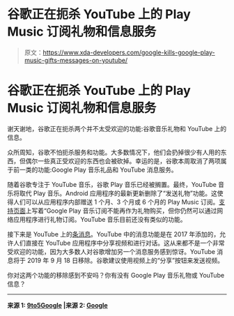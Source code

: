 # 谷歌正在扼杀 YouTube 上的 Play Music 订阅礼物和信息服务

> 原文：<https://www.xda-developers.com/google-kills-google-play-music-gifts-messages-on-youtube/>

# 谷歌正在扼杀 YouTube 上的 Play Music 订阅礼物和信息服务

谢天谢地，谷歌正在扼杀两个并不太受欢迎的功能:谷歌音乐礼物和 YouTube 上的信息。

众所周知，谷歌不怕扼杀服务和功能。大多数情况下，他们会扔掉很少有人用的东西，但偶尔一些真正受欢迎的东西也会被砍掉。幸运的是，谷歌本周取消了两项属于前一类的功能:Google Play 音乐礼品和 YouTube 消息服务。

随着谷歌专注于 YouTube 音乐，谷歌 Play 音乐已经被搁置。最终，YouTube 音乐将取代 Play 音乐。Android 应用程序的最新更新删除了“发送礼物”功能。这使得人们可以从应用程序内部赠送 1 个月、3 个月或 6 个月的 Play Music 订阅。[支持页面](https://support.google.com/googleplay/answer/2850372?co=GENIE.Platform%3DAndroid&hl=en)上写着“Google Play 音乐订阅不能再作为礼物购买，但你仍然可以通过网络应用程序进行礼物订阅。YouTube 音乐目前还没有类似的功能。

接下来是 YouTube 上的[条消息](https://www.xda-developers.com/google-youtube-social-features-could-come-youtube-tv-youtube-music/)。YouTube 中的消息功能是在 2017 年添加的，允许人们直接在 YouTube 应用程序中分享视频和进行对话。这从来都不是一个非常受欢迎的功能，因为大多数人对谷歌增加另一个消息服务感到惊讶。YouTube 消息将于 2019 年 9 月 18 日移除。谷歌建议使用视频上的“分享”按钮来发送视频。

你对这两个功能的移除感到不安吗？你有没有 Google Play 音乐礼物或 YouTube 信息？

* * *

**来源 1: [9to5Google](https://9to5google.com/2019/08/20/play-music-removes-gifting/) |来源 2: [Google](https://support.google.com/youtube/thread/12446824)**